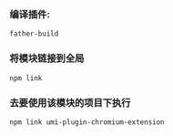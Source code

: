 ### 编译插件:
`father-build`

### 将模块链接到全局
`npm link`

### 去要使用该模块的项目下执行
`npm link umi-plugin-chromium-extension`
